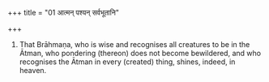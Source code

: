 +++
title = "01 आत्मन् पश्यन् सर्वभूतानि"

+++
1. That Brāhmaṇa, who is wise and recognises all creatures to be in the Ātman, who pondering (thereon) does not become bewildered, and who recognises the Ātman in every (created) thing, shines, indeed, in heaven.
